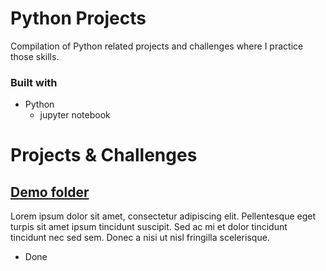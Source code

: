 # Python Projects

Compilation of Python related projects and challenges where I practice those skills.

### Built with

- Python
  - jupyter notebook

# Projects & Challenges

## [Demo folder](Demo%20Folder)

Lorem ipsum dolor sit amet, consectetur adipiscing elit. Pellentesque eget turpis sit amet ipsum tincidunt suscipit. Sed ac mi et dolor tincidunt tincidunt nec sed sem. Donec a nisi ut nisl fringilla scelerisque.

- Done
